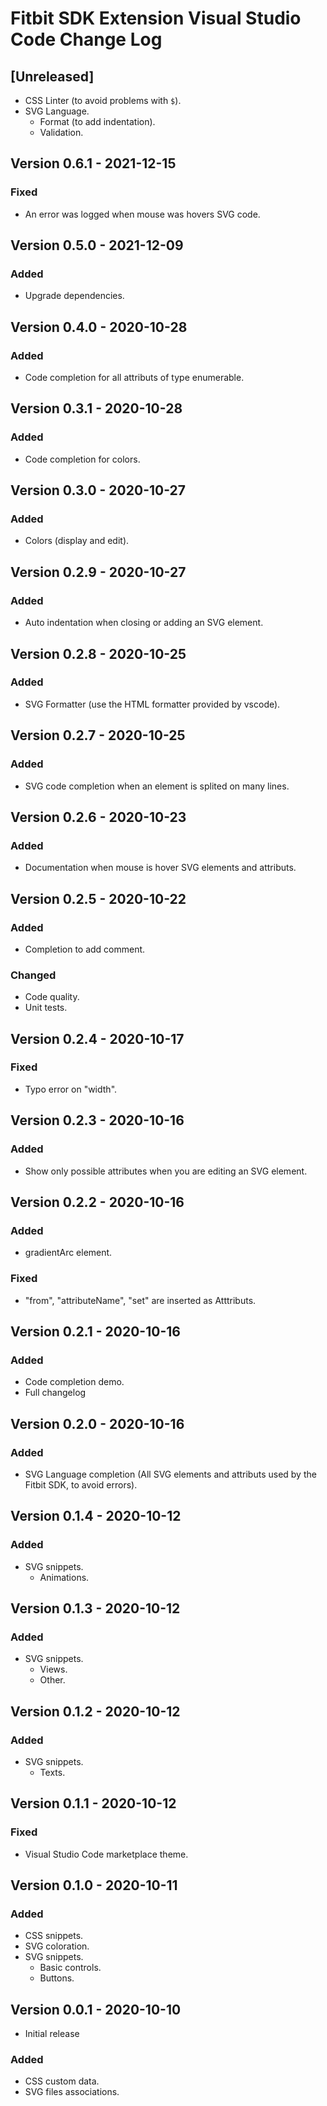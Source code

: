 # Fitbit SDK Extension Visual Studio Code Change Log

## [Unreleased]

- CSS Linter (to avoid problems with `$`).
- SVG Language.
    - Format (to add indentation).
    - Validation.

## Version 0.6.1 - 2021-12-15
### Fixed
- An error was logged when mouse was hovers SVG code.

## Version 0.5.0 - 2021-12-09
### Added
- Upgrade dependencies.

## Version 0.4.0 - 2020-10-28
### Added
- Code completion for all attributs of type enumerable.

## Version 0.3.1 - 2020-10-28
### Added
- Code completion for colors.

## Version 0.3.0 - 2020-10-27
### Added
- Colors (display and edit).

## Version 0.2.9 - 2020-10-27
### Added
- Auto indentation when closing or adding an SVG element.

## Version 0.2.8 - 2020-10-25
### Added
- SVG Formatter (use the HTML formatter provided by vscode).

## Version 0.2.7 - 2020-10-25
### Added
- SVG code completion when an element is splited on many lines.

## Version 0.2.6 - 2020-10-23
### Added
- Documentation when mouse is hover SVG elements and attributs.

## Version 0.2.5 - 2020-10-22
### Added
- Completion to add comment.
### Changed
- Code quality.
- Unit tests.

## Version 0.2.4 - 2020-10-17 
### Fixed
- Typo error on "width".

## Version 0.2.3 - 2020-10-16 
### Added
- Show only possible attributes when you are editing an SVG element.

## Version 0.2.2 - 2020-10-16 
### Added
- gradientArc element.
### Fixed
- "from", "attributeName", "set" are inserted as Atttributs.

## Version 0.2.1 - 2020-10-16 
### Added
- Code completion demo.
- Full changelog

## Version 0.2.0 - 2020-10-16 
### Added
- SVG Language completion (All SVG elements and attributs used by the Fitbit SDK, to avoid errors).

## Version 0.1.4 - 2020-10-12 
### Added
- SVG snippets.
    - Animations.

## Version 0.1.3 - 2020-10-12 
### Added
- SVG snippets.
    - Views.
    - Other.

## Version 0.1.2 - 2020-10-12 
### Added
- SVG snippets.
    - Texts.

## Version 0.1.1 - 2020-10-12 
### Fixed
- Visual Studio Code marketplace theme.

## Version 0.1.0 - 2020-10-11 
### Added
- CSS snippets.
- SVG coloration.
- SVG snippets.
    - Basic controls.
    - Buttons.

## Version 0.0.1 - 2020-10-10 
- Initial release
### Added
- CSS custom data.
- SVG files associations.
